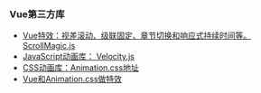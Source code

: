 
### Vue第三方库
- [Vue特效：视差滚动、级联固定、章节切换和响应式持续时间等。ScrollMagic.js](http://scrollmagic.io/)
- [JavaScript动画库： Velocity.js](https://github.com/julianshapiro/velocity)
- [CSS动画库：Animation.css地址](https://daneden.github.io/animate.css/)
- [Vue和Animation.css做特效](https://cn.vuejs.org/v2/guide/transitions.html#%E8%87%AA%E5%AE%9A%E4%B9%89%E8%BF%87%E6%B8%A1%E7%9A%84%E7%B1%BB%E5%90%8D)        

